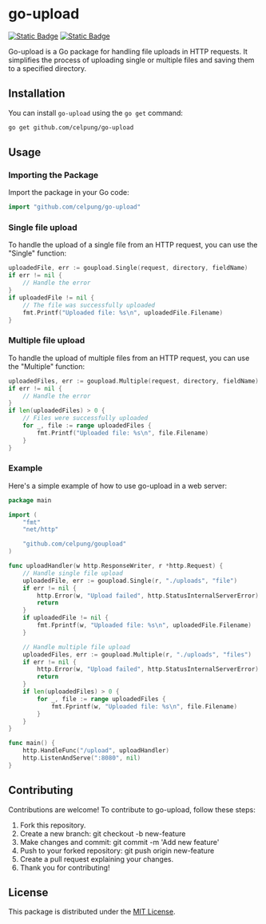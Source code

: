 # go-upload

[![Static Badge](https://img.shields.io/badge/Go-blue.svg)](https://go.dev/) [![Static Badge](https://img.shields.io/badge/v2.0.0-blue.svg)](https://go.dev/)

Go-upload is a Go package for handling file uploads in HTTP requests. It simplifies the process of uploading single or multiple files and saving them to a specified directory.

## Installation

You can install `go-upload` using the `go get` command:

```bash
go get github.com/celpung/go-upload
```

## Usage

### Importing the Package

Import the package in your Go code:

```go
import "github.com/celpung/go-upload"
```

### Single file upload
To handle the upload of a single file from an HTTP request, you can use the "Single" function:
```go
uploadedFile, err := goupload.Single(request, directory, fieldName)
if err != nil {
    // Handle the error
}
if uploadedFile != nil {
    // The file was successfully uploaded
    fmt.Printf("Uploaded file: %s\n", uploadedFile.Filename)
}
```

### Multiple file upload
To handle the upload of multiple files from an HTTP request, you can use the "Multiple" function:
```go
uploadedFiles, err := goupload.Multiple(request, directory, fieldName)
if err != nil {
    // Handle the error
}
if len(uploadedFiles) > 0 {
    // Files were successfully uploaded
    for _, file := range uploadedFiles {
        fmt.Printf("Uploaded file: %s\n", file.Filename)
    }
}
```

### Example
Here's a simple example of how to use go-upload in a web server:
```go
package main

import (
    "fmt"
    "net/http"

    "github.com/celpung/goupload"
)

func uploadHandler(w http.ResponseWriter, r *http.Request) {
    // Handle single file upload
    uploadedFile, err := goupload.Single(r, "./uploads", "file")
    if err != nil {
        http.Error(w, "Upload failed", http.StatusInternalServerError)
        return
    }
    if uploadedFile != nil {
        fmt.Fprintf(w, "Uploaded file: %s\n", uploadedFile.Filename)
    }

    // Handle multiple file upload
    uploadedFiles, err := goupload.Multiple(r, "./uploads", "files")
    if err != nil {
        http.Error(w, "Upload failed", http.StatusInternalServerError)
        return
    }
    if len(uploadedFiles) > 0 {
        for _, file := range uploadedFiles {
            fmt.Fprintf(w, "Uploaded file: %s\n", file.Filename)
        }
    }
}

func main() {
    http.HandleFunc("/upload", uploadHandler)
    http.ListenAndServe(":8080", nil)
}
```

## Contributing

Contributions are welcome! To contribute to go-upload, follow these steps:

1. Fork this repository.
2. Create a new branch: git checkout -b new-feature
3. Make changes and commit: git commit -m 'Add new feature'
4. Push to your forked repository: git push origin new-feature
5. Create a pull request explaining your changes.
6. Thank you for contributing!

## License

This package is distributed under the [MIT License](https://opensource.org/license/mit/).




